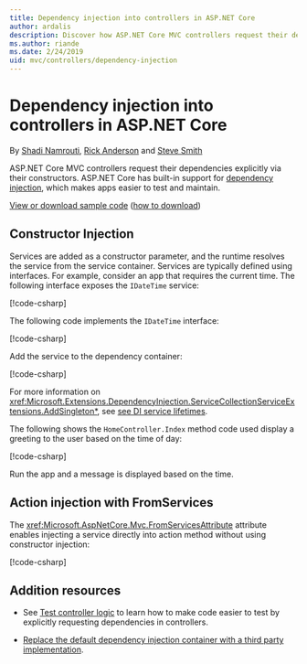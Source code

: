 ```yaml
---
title: Dependency injection into controllers in ASP.NET Core
author: ardalis
description: Discover how ASP.NET Core MVC controllers request their dependencies explicitly via their constructors with dependency injection in ASP.NET Core.
ms.author: riande
ms.date: 2/24/2019
uid: mvc/controllers/dependency-injection
---
```

# Dependency injection into controllers in ASP.NET Core

<a name="dependency-injection-controllers"></a>

By [Shadi Namrouti](https://github.com/shadinamrouti), [Rick Anderson](https://twitter.com/RickAndMSFT) and [Steve Smith](https://github.com/ardalis)

ASP.NET Core MVC controllers request their dependencies explicitly via their constructors. ASP.NET Core has built-in support for [dependency injection](xref:fundamentals/dependency-injection), which makes apps easier to test and maintain.

[View or download sample code](https://github.com/aspnet/Docs/tree/master/aspnetcore/mvc/controllers/dependency-injection/sample) ([how to download](xref:index#how-to-download-a-sample))

## Constructor Injection

Services are added as a constructor parameter, and the runtime resolves the service from the service container. Services are typically defined using interfaces. For example, consider an app that requires the current time. The following interface exposes the `IDateTime` service:

[!code-csharp[](dependency-injection/sample/ControllerDI/Interfaces/IDateTime.cs)]

The following code implements the `IDateTime` interface:

[!code-csharp[](dependency-injection/sample/ControllerDI/Services/SystemDateTime.cs)]

Add the service to the dependency container:

[!code-csharp[](./dependency-injection/sample/ControllerDI/Startup1.cs?name=snippet)]

For more information on <xref:Microsoft.Extensions.DependencyInjection.ServiceCollectionServiceExtensions.AddSingleton*>, see  [see DI service lifetimes](xref:fundamentals/dependency-injection#service-lifetimes).

The following shows the `HomeController.Index` method code used display a greeting to the user based on the time of day:

[!code-csharp[](./dependency-injection/sample/ControllerDI/Controllers/HomeController.cs?name=snippet)]

Run the app and a message is displayed based on the time.

## Action injection with FromServices

The <xref:Microsoft.AspNetCore.Mvc.FromServicesAttribute> attribute enables injecting a service directly into action method without using constructor injection:

[!code-csharp[](./dependency-injection/sample/ControllerDI/Controllers/HomeController.cs?name=snippet2)]

<!-- Removing this because we don't want to encourage setting options via DI

## Accessing Settings from a Controller

Accessing application or configuration settings from within a controller is a common pattern. This access should use the Options pattern described in [Configuration](xref:fundamentals/configuration/index). You generally shouldn't request settings directly from your controller using dependency injection. A better approach is to request an `IOptions<T>` instance, where `T` is the configuration class you need.

To work with the options pattern, you need to create a class that represents the options, such as this one:

[!code-csharp[](dependency-injection/sample/ControllerDI/Models/SampleWebSettings.cs)]

Then you need to configure the application to use the options model and add your configuration class to the services collection in `ConfigureServices.cs`:

[!code-csharp[](./dependency-injection/sample/ControllerDI/Startup.cs?highlight=5&range=27-32)]


> [!NOTE]
> We configured the application to read the settings from a JSON-formatted file by modifying `Program.cs`
> [!code-csharp[](./dependency-injection/sample/ControllerDI/Program.cs?highlight=4-7&range=21-28)]
> You can also configure the settings entirely in code, as is shown in the commented code above. See [Configuration](xref:fundamentals/configuration/index) for further configuration options.

Once you've specified a strongly-typed configuration object (in this case, `SampleWebSettings`) and added it to the services collection, you can request it from any Controller or Action method by requesting an instance of `IOptions<T>` (in this case, `IOptions<SampleWebSettings>`). The following code shows how one would request the settings from a controller:

[!code-csharp[](./dependency-injection/sample/ControllerDI/Controllers/SettingsController.cs?highlight=2-7&range=12-27)]

Following the Options pattern allows settings and configuration to be decoupled from one another, and ensures the controller is following [separation of concerns](/dotnet/standard/modern-web-apps-azure-architecture/architectural-principles#separation-of-concerns), since it doesn't need to know how or where to find the settings information. It also makes the controller easier to [unit test](testing.md), since there's no direct instantiation of settings classes within the controller class.

-->

## Addition resources

* See [Test controller logic](testing.md) to learn how to make code easier to test by explicitly requesting dependencies in controllers.

* [Replace the default dependency injection container with a third party implementation](xref:fundamentals/dependency-injection#default-service-container-replacement).